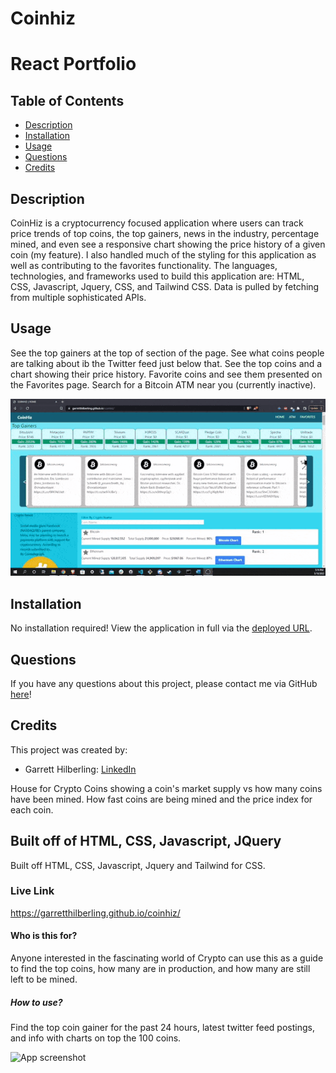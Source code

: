 # Coinhiz
# React Portfolio

## Table of Contents
* [Description](#Description)
* [Installation](#Installation)
* [Usage](#Usage)
* [Questions](#Questions)
* [Credits](#Credits)

## Description
CoinHiz is a cryptocurrency focused application where users can track price trends of top coins, the top gainers, news in the industry, percentage mined, and even see a responsive chart showing the price history of a given coin (my feature). I also handled much of the styling for this application as well as contributing to the favorites functionality. The languages, technologies, and frameworks used to build this application are: HTML, CSS, Javascript, Jquery, CSS, and Tailwind CSS. Data is pulled by fetching from multiple sophisticated APIs.

## Usage
See the top gainers at the top of section of the page. See what coins people are talking about ib the Twitter feed just below that. See the top coins and a chart showing their price history. Favorite coins and see them presented on the Favorites page. Search for a Bitcoin ATM near you (currently inactive).

<p align="center">
    <img src="./assets/img/gif-demonstration-1.gif" width="700" />
</p>
    
## Installation
No installation required! View the application in full via the [deployed URL](https://garretthilberling.github.io/hilberling-react-portfolio/).

## Questions
If you have any questions about this project, please contact me via GitHub [here](https://github.com/garretthilberling)!

## Credits
This project was created by:
* Garrett Hilberling: [LinkedIn](https://www.linkedin.com/in/garretthilberling/)

    

House for Crypto Coins showing a coin's market supply vs how many coins have been mined.  How fast coins are being mined and the price index for each coin.

## Built off of HTML, CSS, Javascript, JQuery
Built off HTML, CSS, Javascript, Jquery and Tailwind for CSS.

### Live Link
https://garretthilberling.github.io/coinhiz/

#### Who is this for?
Anyone interested in the fascinating world of Crypto can use this as a guide to find the top coins, how many are in production, and how many are still left to be mined.

##### How to use?
Find the top coin gainer for the past 24 hours, latest twitter feed postings, and info with charts on top the 100 coins.  

![App screenshot](./assets/img/app-screenshot.png)
